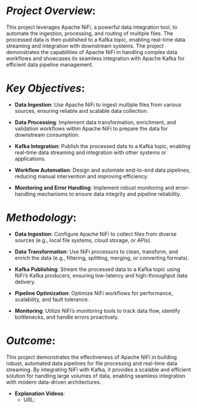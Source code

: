 # *Project Overview*:
This project leverages Apache NiFi, a powerful data integration tool, to automate the ingestion, processing, and routing of multiple files. The processed data is then published to a Kafka topic, enabling real-time data streaming and integration with downstream systems. The project demonstrates the capabilities of Apache NiFi in handling complex data workflows and showcases its seamless integration with Apache Kafka for efficient data pipeline management.

# *Key Objectives*:

 - **Data Ingestion**: Use Apache NiFi to ingest multiple files from various sources, ensuring reliable and scalable data collection.

- **Data Processing**: Implement data transformation, enrichment, and validation workflows within Apache NiFi to prepare the data for downstream consumption.

- **Kafka Integration**: Publish the processed data to a Kafka topic, enabling real-time data streaming and integration with other systems or applications.

- **Workflow Automation**: Design and automate end-to-end data pipelines, reducing manual intervention and improving efficiency.

- **Monitoring and Error Handling**: Implement robust monitoring and error-handling mechanisms to ensure data integrity and pipeline reliability.

# *Methodology*:

- **Data Ingestion**: Configure Apache NiFi to collect files from diverse sources (e.g., local file systems, cloud storage, or APIs).

- **Data Transformation**: Use NiFi processors to clean, transform, and enrich the data (e.g., filtering, splitting, merging, or converting formats).

- **Kafka Publishing**: Stream the processed data to a Kafka topic using NiFi’s Kafka producers, ensuring low-latency and high-throughput data delivery.

- **Pipeline Optimization**: Optimize NiFi workflows for performance, scalability, and fault tolerance.

- **Monitoring**: Utilize NiFi’s monitoring tools to track data flow, identify bottlenecks, and handle errors proactively.

# *Outcome*:
This project demonstrates the effectiveness of Apache NiFi in building robust, automated data pipelines for file processing and real-time data streaming. By integrating NiFi with Kafka, it provides a scalable and efficient solution for handling large volumes of data, enabling seamless integration with modern data-driven architectures.

- **Explanation Videos**:
  - URL: 
